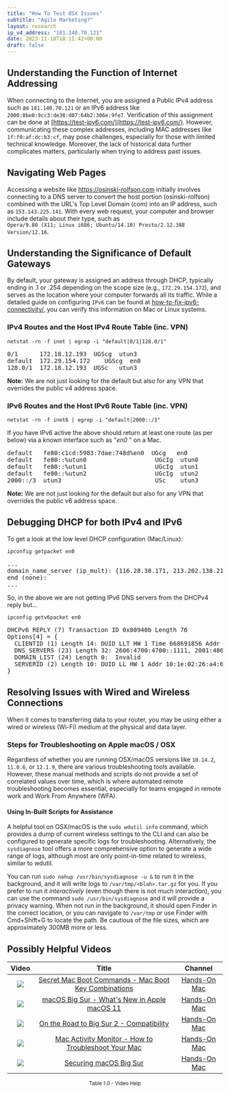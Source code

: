 ```yaml
---
title: "How To Test OSX Issues"
subtitle: "Agile Marketing?"
layout: research
ip_v4_address: "181.140.70.121"
date: 2023-11-18T18:11:42+00:00
draft: false
---
```


## Understanding the Function of Internet Addressing

When connecting to the Internet, you are assigned a Public IPv4 address such as ```181.140.70.121``` or an IPv6 address like ```2000:8be0:9cc3:de38:d07:64b2:306e:9fe7```. Verification of this assignment can be done at [https://test-ipv6.com/](https://test-ipv6.com/). However, communicating these complex addresses, including MAC addresses like ```1f:f0:af:dc:b3:cf```, may pose challenges, especially for those with limited technical knowledge. Moreover, the lack of historical data further complicates matters, particularly when trying to address past issues.
## Navigating Web Pages

Accessing a website like https://osinski-rolfson.com initially involves connecting to a DNS server to convert the host portion (osinski-rolfson) combined with the URL's Top Level Domain (com) into an IP address, such as ```153.143.225.141```. With every web request, your computer and browser include details about their type, such as <br>```Opera/9.80 (X11; Linux i686; Ubuntu/14.10) Presto/2.12.388 Version/12.16```.
## Understanding the Significance of Default Gateways

By default, your gateway is assigned an address through DHCP, typically ending in .1 or .254 depending on the scope size (e.g., ```172.29.154.172```), and serves as the location where your computer forwards all its traffic. While a detailed guide on configuring ```IPv6``` can be found at [how-to-fix-ipv6-connectivity/](/blog/how-to-fix-ipv6-connectivity/), you can verify this information on Mac or Linux systems.
### IPv4 Routes and the Host IPv4 Route Table (inc. VPN)
```netstat -rn -f inet | egrep -i "default|0/1|128.0/1"```

<pre>
0/1      172.18.12.193  UGScg  utun3
default  172.29.154.172    UGScg  en0
128.0/1  172.18.12.193  UGSc   utun3</pre>

**Note:** We are not just looking for the default but also for any VPN that overrides the public v4 address space.

### IPv6 Routes and the Host IPv6 Route Table (inc. VPN)
```netstat -rn -f inet6 | egrep -i "default|2000::/3"```

If you have IPv6 active the above should return at least one route (as per below) via a known interface such as "_en0_ " on a Mac. 

<pre>
default   fe80:c1cd:5983:7dae:748d%en0  UGcg   en0
default   fe80::%utun0                   UGcIg  utun0
default   fe80::%utun1                   UGcIg  utun1
default   fe80::%utun2                   UGcIg  utun2
2000::/3  utun3                          USc    utun3</pre>

**Note:** We are not just looking for the default but also for any VPN that overrides the public v6 address space.
<br>

## Debugging DHCP for both IPv4 and IPv6

To get a look at the low level DHCP configuration (Mac/Linux): 

```ipconfig getpacket en0```

<pre>
...
domain_name_server (ip_mult): {116.28.38.171, 213.202.138.212}
end (none):
...</pre>

So, in the above we are not getting IPv6 DNS servers from the DHCPv4 reply but...

```ipconfig getv6packet en0```

<pre>
DHCPv6 REPLY (7) Transaction ID 0x80940b Length 76
Options[4] = {
  CLIENTID (1) Length 14: DUID LLT HW 1 Time 668691856 Addr 1f:f0:af:dc:b3:cf
  DNS_SERVERS (23) Length 32: 2606:4700:4700::1111, 2001:4860:4860::8844
  DOMAIN_LIST (24) Length 0:  Invalid
  SERVERID (2) Length 10: DUID LL HW 1 Addr 10:1e:02:26:a4:69
}</pre>




## Resolving Issues with Wired and Wireless Connections
When it comes to transferring data to your router, you may be using either a wired or wireless (Wi-Fi) medium at the physical and data layer.
### Steps for Troubleshooting on Apple macOS / OSX
Regardless of whether you are running OSX/macOS versions like ```10.14.2```, ```11.0.6```, or ```12.1.9```, there are various troubleshooting tools available. However, these manual methods and scripts do not provide a set of correlated values over time, which is where automated remote troubleshooting becomes essential, especially for teams engaged in remote work and Work From Anywhere (WFA).
#### Using In-Built Scripts for Assistance
A helpful tool on OSX/macOS is the ```sudo wdutil info``` command, which provides a dump of current wireless settings to the CLI and can also be configured to generate specific logs for troubleshooting. Alternatively, the ```sysdiagnose``` tool offers a more comprehensive option to generate a wide range of logs, although most are only point-in-time related to wireless, similar to wdutil.

You can run ```sudo nohup /usr/bin/sysdiagnose -u &``` to run it in the background, and it will write logs to ```/var/tmp/<blah>.tar.gz``` for you. If you prefer to run it *interactively* (even though there is not much interaction), you can use the command ```sudo /usr/bin/sysdiagnose``` and it will provide a privacy warning. When not run in the background, it should open Finder in the correct location, or you can navigate to ```/var/tmp``` or use Finder with Cmd+Shift+G to locate the path. Be cautious of the file sizes, which are approximately 300MB more or less.
## Possibly Helpful Videos

<link href="/plugins/lity/css/lity.min.css" rel="stylesheet">
<script src="/plugins/lity/js/lity.min.js"></script>
<div class="table1-start"></div>

|Video | Title | Channel |
| :---: | :---: | :---: |
|<a href="https://www.youtube.com/watch?v=VwNYWAxHCgM" data-lity><img src="https://i.ytimg.com/vi/VwNYWAxHCgM/default.jpg" class="img-fluid"></a>|<a href="https://www.youtube.com/watch?v=VwNYWAxHCgM" data-lity>Secret Mac Boot Commands - Mac Boot Key Combinations</a>|<a target="_blank" href="https://www.youtube.com/channel/UCg43DP8MdHVcl4rFK_delBg" >Hands-On Mac</a>|
|<a href="https://www.youtube.com/watch?v=JMKi6o9kaZI" data-lity><img src="https://i.ytimg.com/vi/JMKi6o9kaZI/default.jpg" class="img-fluid"></a>|<a href="https://www.youtube.com/watch?v=JMKi6o9kaZI" data-lity>macOS Big Sur - What&#39;s New in Apple macOS 11</a>|<a target="_blank" href="https://www.youtube.com/channel/UCg43DP8MdHVcl4rFK_delBg" >Hands-On Mac</a>|
|<a href="https://www.youtube.com/watch?v=HEbK-Tignuc" data-lity><img src="https://i.ytimg.com/vi/HEbK-Tignuc/default.jpg" class="img-fluid"></a>|<a href="https://www.youtube.com/watch?v=HEbK-Tignuc" data-lity>On the Road to Big Sur 2 - Compatibility</a>|<a target="_blank" href="https://www.youtube.com/channel/UCg43DP8MdHVcl4rFK_delBg" >Hands-On Mac</a>|
|<a href="https://www.youtube.com/watch?v=TWzWd_DiaJ0" data-lity><img src="https://i.ytimg.com/vi/TWzWd_DiaJ0/default.jpg" class="img-fluid"></a>|<a href="https://www.youtube.com/watch?v=TWzWd_DiaJ0" data-lity>Mac Activity Monitor - How to Troubleshoot Your Mac</a>|<a target="_blank" href="https://www.youtube.com/channel/UCg43DP8MdHVcl4rFK_delBg" >Hands-On Mac</a>|
|<a href="https://www.youtube.com/watch?v=7KdhJimuhNw" data-lity><img src="https://i.ytimg.com/vi/7KdhJimuhNw/default.jpg" class="img-fluid"></a>|<a href="https://www.youtube.com/watch?v=7KdhJimuhNw" data-lity>Securing macOS Big Sur</a>|<a target="_blank" href="https://www.youtube.com/channel/UCg43DP8MdHVcl4rFK_delBg" >Hands-On Mac</a>|

<center><small>Table 1.0 - Video Help</small></center>
 <br>
<div class="table1-end"></div>
<script type="text/javascript">
(function() {
    $('div.table1-start').nextUntil('div.table1-end', 'table').addClass('table thead-dark table-striped table-responsive rounded').attr('id', 't1');
    $('#t1').find('thead').addClass('thead-dark');
})();
</script>
